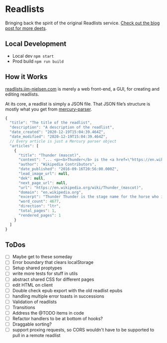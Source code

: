 # Readlists

Bringing back the spirit of the original Readlists service. [Check out the blog post for more deets](https://blog.jim-nielsen.com/2021/reintroducing-readlists/).

## Local Development

- Local dev `npm start`
- Prod build `npm run build`

## How it Works

[readlists.jim-nielsen.com](https://readlists.jim-nielsen.com) is merely a web front-end, a GUI, for creating and editing readlists.

At its core, a readlist is simply a JSON file. That JSON file’s structure is mostly what you get from [mercury-parser](https://github.com/postlight/mercury-parser).

```js
{
  "title": "The title of the readlist",
  "description": "A description of the readlist",
  "date_created": "2020-12-19T15:04:39.464Z",
  "date_modified": "2020-12-19T15:04:39.464Z",
  // Every article is just a Mercury parser object
  "articles": [
    {
      "title": "Thunder (mascot)",
      "content": "... <p><b>Thunder</b> is the <a href=\"https://en.wikipedia.org/wiki/Stage_name\">stage name</a> for the...",
      "author": "Wikipedia Contributors",
      "date_published": "2016-09-16T20:56:00.000Z",
      "lead_image_url": null,
      "dek": null,
      "next_page_url": null,
      "url": "https://en.wikipedia.org/wiki/Thunder_(mascot)",
      "domain": "en.wikipedia.org",
      "excerpt": "Thunder Thunder is the stage name for the horse who is the official live animal mascot for the Denver Broncos",
      "word_count": 4677,
      "direction": "ltr",
      "total_pages": 1,
      "rendered_pages": 1
    }
  ]
}
```

## ToDos

- [ ] Maybe get to these someday
- [ ] Error boundary that clears localStorage
- [ ] Setup shared proptypes
- [ ] write more tests for stuff in utils
- [ ] abstract shared CSS for different pages
- [ ] edit HTML on client
- [ ] Double check epub export with the old readlist epubs
- [ ] handling multiple error toasts in successions
- [ ] Validation of readlists
- [ ] Transitions
- [ ] Address the @TODO items in code
- [ ] Refactor handlers to be at bottom of hooks?
- [ ] Draggable sorting?
- [ ] support proxing requests, so CORS wouldn't have to be supported to pull in a remote readlist

